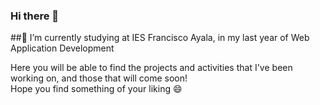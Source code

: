 ### Hi there 👋

<!--
**JayCrg/JayCrg** is a ✨ _special_ ✨ repository because its `README.md` (this file) appears on your GitHub profile.

Here are some ideas to get you started:

- 🔭 I’m currently working on ...
- 🌱 I’m currently learning ...
- 👯 I’m looking to collaborate on ...
- 🤔 I’m looking for help with ...
- 💬 Ask me about ...
- 📫 How to reach me: ...
- 😄 Pronouns: ...
- ⚡ Fun fact: ...
-->
##🌱 I’m currently studying at IES Francisco Ayala, in my last year of Web Application Development  

Here you will be able to find the projects and activities that I've been working on, and those that will come soon!  
Hope you find something of your liking 😄

